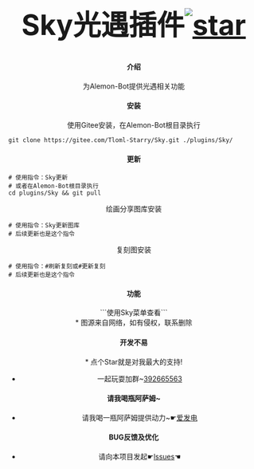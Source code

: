 # ﻿<div align="center"><h1 align="center">Sky光遇插件<a href='https://gitee.com/Tloml-Starry/SKY-GuangYu-plugin/stargazers'><img src='https://gitee.com/Tloml-Starry/SKY-GuangYu-plugin/badge/star.svg?theme=dark' alt='star'></img></a></h1></div>

#### <div align="center">介绍</div>
<div align="center">为Alemon-Bot提供光遇相关功能</div>

#### <div align="center">安装</div>
<div align="center">使用Gitee安装，在Alemon-Bot根目录执行</div>

```
git clone https://gitee.com/Tloml-Starry/Sky.git ./plugins/Sky/
```

#### <div align="center">更新</div>

```
# 使用指令：Sky更新
# 或者在Alemon-Bot根目录执行
cd plugins/Sky && git pull
```
<div align="center">绘画分享图库安装</div>

```
# 使用指令：Sky更新图库
# 后续更新也是这个指令
```
<div align="center">复刻图安装</div>

```
# 使用指令：#刷新复刻或#更新复刻
# 后续更新也是这个指令
```

#### <div align="center">功能</div>
<div align="center">```使用Sky菜单查看```</div>

<div align="center"> * 图源来自网络，如有侵权，联系删除</div>

<div align="center">

#### 开发不易

</div>

<div align="center"> * 点个Star就是对我最大的支持!</div>
<div align="center">

 * 一起玩耍加群~[392665563](https://jq.qq.com/?_wv=1027&k=VQAEpAlH)

</div>

<div align="center">

#### 请我喝瓶阿萨姆~

</div>

<div align="center">

 * 请我喝一瓶阿萨姆提供动力~☛[爱发电](https://afdian.net/a/Tloml-Starry)

</div>

<div align="center">

#### BUG反馈及优化

</div>

<div align="center">

 * 请向本项目发起☛[lssues](https://gitee.com/Tloml-Starry/Sky/issues)☚

</div>
